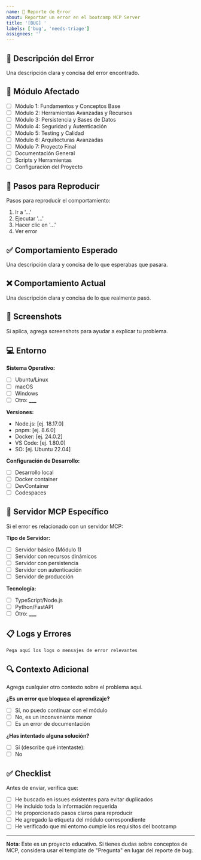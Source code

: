 ```yaml
---
name: 🐛 Reporte de Error
about: Reportar un error en el bootcamp MCP Server
title: '[BUG] '
labels: ['bug', 'needs-triage']
assignees: ''
---
```


## 🐛 Descripción del Error

Una descripción clara y concisa del error encontrado.

## 📍 Módulo Afectado

- [ ] Módulo 1: Fundamentos y Conceptos Base
- [ ] Módulo 2: Herramientas Avanzadas y Recursos
- [ ] Módulo 3: Persistencia y Bases de Datos
- [ ] Módulo 4: Seguridad y Autenticación
- [ ] Módulo 5: Testing y Calidad
- [ ] Módulo 6: Arquitecturas Avanzadas
- [ ] Módulo 7: Proyecto Final
- [ ] Documentación General
- [ ] Scripts y Herramientas
- [ ] Configuración del Proyecto

## 🔄 Pasos para Reproducir

Pasos para reproducir el comportamiento:

1. Ir a '...'
2. Ejecutar '...'
3. Hacer clic en '...'
4. Ver error

## ✅ Comportamiento Esperado

Una descripción clara y concisa de lo que esperabas que pasara.

## ❌ Comportamiento Actual

Una descripción clara y concisa de lo que realmente pasó.

## 📸 Screenshots

Si aplica, agrega screenshots para ayudar a explicar tu problema.

## 💻 Entorno

**Sistema Operativo:**

- [ ] Ubuntu/Linux
- [ ] macOS
- [ ] Windows
- [ ] Otro: ****\_\_\_****

**Versiones:**

- Node.js: [ej. 18.17.0]
- pnpm: [ej. 8.6.0]
- Docker: [ej. 24.0.2]
- VS Code: [ej. 1.80.0]
- SO: [ej. Ubuntu 22.04]

**Configuración de Desarrollo:**

- [ ] Desarrollo local
- [ ] Docker container
- [ ] DevContainer
- [ ] Codespaces

## 🔧 Servidor MCP Específico

Si el error es relacionado con un servidor MCP:

**Tipo de Servidor:**

- [ ] Servidor básico (Módulo 1)
- [ ] Servidor con recursos dinámicos
- [ ] Servidor con persistencia
- [ ] Servidor con autenticación
- [ ] Servidor de producción

**Tecnología:**

- [ ] TypeScript/Node.js
- [ ] Python/FastAPI
- [ ] Otro: ****\_\_\_****

## 📋 Logs y Errores

```
Pega aquí los logs o mensajes de error relevantes
```

## 🔍 Contexto Adicional

Agrega cualquier otro contexto sobre el problema aquí.

**¿Es un error que bloquea el aprendizaje?**

- [ ] Sí, no puedo continuar con el módulo
- [ ] No, es un inconveniente menor
- [ ] Es un error de documentación

**¿Has intentado alguna solución?**

- [ ] Sí (describe qué intentaste):
- [ ] No

## ✅ Checklist

Antes de enviar, verifica que:

- [ ] He buscado en issues existentes para evitar duplicados
- [ ] He incluido toda la información requerida
- [ ] He proporcionado pasos claros para reproducir
- [ ] He agregado la etiqueta del módulo correspondiente
- [ ] He verificado que mi entorno cumple los requisitos del bootcamp

---

**Nota**: Este es un proyecto educativo. Si tienes dudas sobre conceptos de MCP, considera usar el template de "Pregunta" en lugar del reporte de bug.
